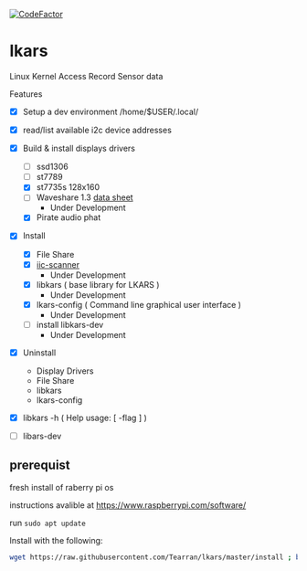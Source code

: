 [![CodeFactor](https://www.codefactor.io/repository/github/tearran/lkars/badge)](https://www.codefactor.io/repository/github/tearran/lkars)

# lkars
Linux Kernel Access Record Sensor data

Features
- [x] Setup a dev environment /home/$USER/.local/ 
- [x] read/list available i2c device  addresses
- [x] Build & install displays drivers
   - [ ] ssd1306 
   - [ ] st7789
   - [x] st7735s 128x160
   - [ ] Waveshare 1.3 [data sheet](https://www.waveshare.com/wiki/File:ST7789_Datasheet.pdf)
      - Under Development 
   - [x] Pirate audio phat

- [x] Install
   - [x] File Share
   - [x] [iic-scanner](https://github.com/Tearran/iic-scanner)
      - Under Development
   - [x] libkars ( base library for LKARS )
      - Under Development
   - [x] lkars-config ( Command line graphical user interface )
      - Under Development
   - [ ] install libkars-dev 
      - Under Development
- [x] Uninstall
   - Display Drivers
   - File Share
   - libkars
   - lkars-config
   
- [x] libkars -h ( Help usage: [ -flag ] )
- [ ] libars-dev
## prerequist

fresh install of raberry pi os

instructions avalible at https://www.raspberrypi.com/software/

run `sudo apt update`

Install with the following:
```bash
wget https://raw.githubusercontent.com/Tearran/lkars/master/install ; bash install
```

